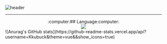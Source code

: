 ![header](https://capsule-render.vercel.app/api?height=300&text=Welcome&&fontSize=80&&animation=fadeIn&&type=waving&color=gradient&section=header&desc=Kkubuck's_github&fontAlignY=40)
  
  
---
<div align="center">
  :computer:## Language:computer:  
    <br/>
  
  <img src="https://img.shields.io/badge/Python-3776AB?style=for-the-badge&logo=Python&logoColor=white"> 
  <br>
</div>
![Anurag's GitHub stats](https://github-readme-stats.vercel.app/api?username=Kkubuck&theme=vue&&show_icons=true)
